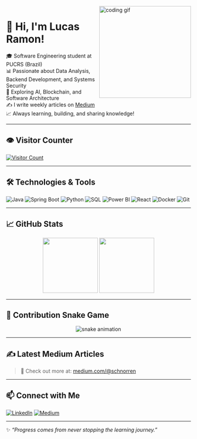 <img align="right" src="https://media.giphy.com/media/qgQUggAC3Pfv687qPC/giphy.gif" width="250" alt="coding gif">

# 👋 Hi, I'm Lucas Ramon!

🎓 Software Engineering student at PUCRS (Brazil)  
📊 Passionate about Data Analysis, Backend Development, and Systems Security  
🚀 Exploring AI, Blockchain, and Software Architecture  
✍️ I write weekly articles on [Medium](https://medium.com/@schnorren)  
📈 Always learning, building, and sharing knowledge!

---

## 👁️ Visitor Counter

[![Visitor Count](https://api.visitorbadge.io/api/visitors?path=github.com/lucasramon/lucasramon&label=Visitors&countColor=%23263759)](https://visitorbadge.io/status?path=github.com/lucasramon/lucasramon)

---

## 🛠️ Technologies & Tools

![Java](https://img.shields.io/badge/Java-ED8B00?style=for-the-badge&logo=java&logoColor=white)
![Spring Boot](https://img.shields.io/badge/Spring_Boot-6DB33F?style=for-the-badge&logo=spring-boot&logoColor=white)
![Python](https://img.shields.io/badge/Python-3670A0?style=for-the-badge&logo=python&logoColor=yellow)
![SQL](https://img.shields.io/badge/SQL-025E8C?style=for-the-badge&logo=postgresql&logoColor=white)
![Power BI](https://img.shields.io/badge/Power%20BI-F2C811?style=for-the-badge&logo=powerbi&logoColor=black)
![React](https://img.shields.io/badge/React-20232A?style=for-the-badge&logo=react&logoColor=61DAFB)
![Docker](https://img.shields.io/badge/Docker-2496ED?style=for-the-badge&logo=docker&logoColor=white)
![Git](https://img.shields.io/badge/Git-F05032?style=for-the-badge&logo=git&logoColor=white)

---

## 📈 GitHub Stats

<p align="center">
  <img height="150em" src="https://github-readme-stats.vercel.app/api?username=lucasramon&show_icons=true&theme=tokyonight&hide_rank=true" />
  <img height="150em" src="https://github-readme-stats.vercel.app/api/top-langs/?username=lucasramon&layout=compact&theme=tokyonight" />
</p>

---

## 🐍 Contribution Snake Game

<p align="center">
  <img src="https://lucasramon.github.io/lucasramon/github-contribution-grid-snake.svg" alt="snake animation" />
</p>

---

## ✍️ Latest Medium Articles

<!-- BLOG-POST-LIST:START -->
<!-- BLOG-POST-LIST:END -->

> 🔗 Check out more at: [medium.com/@schnorren](https://medium.com/@schnorren)

---

## 📫 Connect with Me

[![LinkedIn](https://img.shields.io/badge/LinkedIn-blue?style=for-the-badge&logo=linkedin&logoColor=white)](https://www.linkedin.com/in/lucasramon/)
[![Medium](https://img.shields.io/badge/Medium-black?style=for-the-badge&logo=medium&logoColor=white)](https://medium.com/@schnorren)

---

✨ *“Progress comes from never stopping the learning journey.”*
